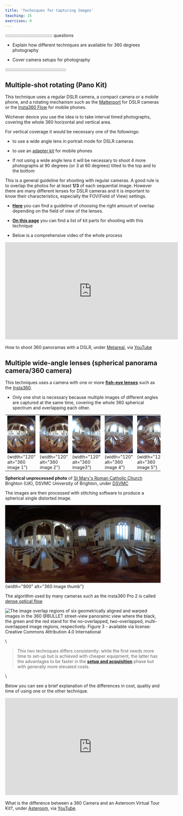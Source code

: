 ```yaml
---
title: 'Techniques for Capturing Images'
teaching: 15
exercises: 0
---
```


:::::::::::::::::::::::::::::::::::::: questions 


- Explain how different techniques are available for 360 degrees photography

- Cover camera setups for photography


:::::::::::::::::::::::::::::::::::::::::::::::::

<!--
<span style="color:red">
NICOLA PLEASE: add more analytical and comprehensive text on how each technique works and how to capture images with it? 
</span>
 -->

## Multiple-shot rotating (Pano Kit)

This technique uses a regular DSLR camera, a compact camera or a mobile phone, and a rotating mechanism such as the [Matterport](https://matterport.com/axis) for DSLR cameras or the [Insta360 Flow](https://www.insta360.com/product/insta360-flow) for mobile phones.
 
Wichever device you use the idea is to take interval timed photographs, covering the whole 360 horizontal and vertical area. 

For vertical coverage it would be necessary one of the followings:

- to use a wide angle lens in portrait mode for DSLR cameras

- to use an [adapter kit](https://www.asteroom.com/en/hardware) for mobile phones

- If not using a wide angle lens it will be necessary to shoot 4 more photographs at 90 degrees (or 3 at 60 degrees) tilted to the top and to the bottom

This is a general guideline for shooting with regular cameras. A good rule is to overlap the photos for at least **1/3** of each sequential image. However there are many different lenses for DSLR cameras and it is important to know their characteristics, especially the FOV(Field of View) settings. 

- [**Here**](https://www.vrphotography.com/data/pages/techtutorials/technotes/panincrements.html) you can find a guideline of choosing the right amount of overlap depending on the field of view of the lenses.

- [**On this page**](http://learn360photography.com/) you can find a list of kit parts for shooting with this technique

- Below is a comprehensive video of the whole process

<iframe width="560" height="315" src="https://www.youtube.com/embed/7dSl5h0OVjA?si=4AvLjWDz0IXgaq2p" title="YouTube video player" frameborder="0" allow="accelerometer; autoplay; clipboard-write; encrypted-media; gyroscope; picture-in-picture; web-share" allowfullscreen></iframe> 

How to shoot 360 panoramas with a DSLR, under [Metareal](https://www.metareal.com/), via [YouTube](https://www.youtube.com/watch?v=7dSl5h0OVjA) 




## Multiple wide-angle lenses (spherical panorama camera/360 camera)

This techniques uses a camera with one or more [**fish-eye lenses**](https://en.wikipedia.org/wiki/Fisheye_lens) such as the [Insta360](https://www.insta360.com/product/insta360-pro/).

- Only one shot is necessary because multiple images of different angles are captured at the same time, covering the whole 360 spherical spectrum and overlapping each other. 


|   |   |   |   |   |   |
|---|---|---|---|---|---|
|![St Mary's Roman Catholic Church Photo 1](fig/origin_3_1.jpg){width="120"  alt="360 image 1"} | ![St Mary's Roman Catholic Church Photo 2](fig/origin_3_2.jpg){width="120"  alt="360 image 2"} | ![St Mary's Roman Catholic Church Photo 3](fig/origin_3_3.jpg){width="120"  alt="360 image3"} | ![St Mary's Roman Catholic Church Photo 4](fig/origin_3_4.jpg){width="120"  alt="360 image 4"} | ![St Mary's Roman Catholic Church Photo 5](fig/origin_3_5.jpg){width="120"  alt="360 image 5"} | ![St Mary's Roman Catholic Church Photo 6](fig/origin_3_6.jpg){width="120"  alt="360 image 6"} |


**Spherical unprocessed photo** of [St Mary's Roman Catholic Church](https://maps.app.goo.gl/giyXNK7kP4z5ohUK8) Brighton (UK), DSVMC University of Brighton, under [DSVMC](https://culturedigitalskills.org/)


The images are then processed with stitching software to produce a spherical single distorted image. 


![Spherical distorted processed photo of [St Mary's Roman Catholic Church](https://maps.app.goo.gl/giyXNK7kP4z5ohUK8) Brighton (UK), DSVMC University of Brighton, under [DSVMC](https://culturedigitalskills.org/)](fig/thumbnail.jpg){width="900"  alt="360 image thumb"}



The algorithm used by many cameras such as the insta360 Pro 2 is called [dense optical flow](https://www.researchgate.net/publication/311851755_A_Unified_Framework_for_Street-View_Panorama_Stitching)

![The image overlap regions of six geometrically aligned and warped images in the 360 @BULLET street-view panoramic view where the black, the green and the red stand for the no-overlapped, two-overlapped, multi-overlapped image regions, respectively. Figure 3 - available via license: [Creative Commons Attribution 4.0 International ](https://creativecommons.org/licenses/by/4.0/deed.en)](https://www.researchgate.net/publication/311851755/figure/fig1/AS:442520124563456@1482516427768/The-image-overlap-regions-of-six-geometrically-aligned-and-warped-images-in-the-360.png)


\

<!--- This image is under copyright - USE ANOTHER ONE
![Disposition of two Kodak SP360 video cameras. Each camera has a 360° (N-S-E-W) plus 214° angle of view. As both cameras are placed opposite to each other, there is a 34° overlap in the images and a ≈ 50-cm blind spot between the cameras., Juliana López Marulanda, under [ CC BY-SA 3.0](https://creativecommons.org/licenses/by-sa/3.0), via [Researchgate Commons](https://www.researchgate.net/figure/Disposition-of-two-Kodak-SP360-video-cameras-Each-camera-has-a-360-N-S-E-W-plus-214_fig2_314880330)](https://www.researchgate.net/profile/Juliana-Lopez-Marulanda/publication/314880330/figure/fig2/AS:471538920103938@1489435047234/Disposition-of-two-Kodak-SP360-video-cameras-Each-camera-has-a-360-N-S-E-W-plus-214.png) 
 


<span style="color:red">
NICOLA PLEASE add textual information on this to explain to people why and how these techniques  are different and then add the video as well to find out further information. The video is not enough and we have to have this explicitly written as well. 
</span>
-->

> This two techniques differs consistently: while the first needs more time to set-up but is achieved with cheaper equipment, the latter has the advantages to be faster in the [**setup and acquisition**](camerasetup-acquisition.Rmd) phase but with generally more elevated costs.

\


Below you can see a brief explanation of the differences in cost, quality and time of using one or the other technique.


<iframe width="560" height="315" src="https://www.youtube.com/embed/EeXVBV4Tfc0?si=OBRxPKi6cYqgxpdX" title="YouTube video player" frameborder="0" allow="accelerometer; autoplay; clipboard-write; encrypted-media; gyroscope; picture-in-picture; web-share" allowfullscreen></iframe> 



What is the difference between a 360 Camera and an Asteroom Virtual Tour Kit?, under [Asteroom](https://www.asteroom.com/), via [YouTube](https://www.youtube.com/watch?v=EeXVBV4Tfc0).

